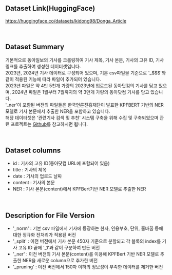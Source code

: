 ## Dataset Link(HuggingFace)
https://huggingface.co/datasets/kidong98/Donga_Article

<br>

## Dataset Summary

기본적으로 동아일보의 기사를 크롤링하여 기사 제목, 기사 본문, 기사의 고유 ID, 기사 링크를 추출하여 생성한 데이터셋입니다.   
2023년, 2024년 기사 데이터로 구성되어 있으며, 기본 csv파일을 기준으로 '_$$$'와 같이 적용된 기능에 따라 파일이 추가되어 있습니다.   
2023년 파일은 약 4만 5천개 가량의 2023년에 업로드된 동아닷컴의 기사를 담고 있으며, 2024년 파일은 1월부터 7월까지의 약 3만개 가량의 동아닷컴 기사를 담고 있습니다.   
'_ner'이 포함된 버전의 파일들은 한국언론진흥재단이 발표한 KPFBERT 기반의 NER 모델로 기사 본문에서 추출한 NER을 포함하고 있습니다.   
해당 데이터셋은 '관련기사 검색 및 추천' 시스템 구축을 위해 수집 및 구축되었으며 관련 프로젝트는 <a href="https://github.com/namkidong98/Donga_Recommend_Article">Github</a>를 참고하시면 됩니다.   

<br>

## Dataset columns

- id : 기사의 고유 ID(동아닷컴 URL에 포함되어 있음)
- title : 기사의 제목
- date : 기사의 업로드 날짜
- content : 기사의 본문
- NER : 기사 본문(content)에서 KPFBert기반 NER 모델로 추출한 NER

<br>

## Description for File Version

- '_norm' : 기본 csv 파일에서 기사에 등장하는 한자, 인용부호, 단위, 줄바꿈 등에 대한 정규화 전처리가 적용된 버전
- '_split' : 이전 버전에서 기사 본문 450자 기준으로 분할되고 각 블록의 index를 기사 고유 ID 끝에 '_1'과 같이 구분하여 만든 버전
- '_ner' : 이전 버전의 기사 본문(content)를 이용해 KPFBert 기반 NER 모델로 추출한 NER을 새로운 column으로 추가한 버전
- '_pruning' : 이전 버전에서 150자 이하의 정보성이 부족한 데이터를 제거한 버전

<br>
